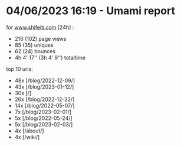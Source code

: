 # 04/06/2023 16:19 - Umami report
for www.shifeiti.com [24h] :

 - 216 (102) page views
 - 85 (35) uniques
 - 62 (24) bounces
 - 4h 4' 17'' (3h 4' 9'') totaltime


top 10 urls:
 - 48x [/blog/2022-12-09/]
 - 43x [/blog/2023-01-12/]
 - 30x [/]
 - 26x [/blog/2022-12-22/]
 - 14x [/blog/2022-05-07/]
 - 7x [/blog/2023-02-01/]
 - 5x [/blog/2022-05-24/]
 - 5x [/blog/2023-02-03/]
 - 4x [/about/]
 - 4x [/wiki/]


